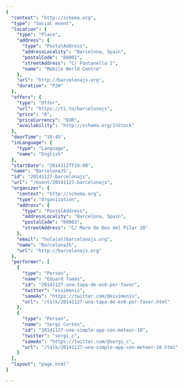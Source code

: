 ```yaml
---
{
  "context": "http://schema.org",
  "type": "Social event",
  "location": {
    "type": "Place",
    "address": {
      "type": "PostalAddress",
      "addressLocality": "Barcelona, Spain",
      "postalCode": "08001",
      "streetAddress": "C/ Fontanella 2",
      "name": "Mobile World Centre"
    },
    "url": "http://barcelonajs.org",
    "duration": "P2H"
  },
  "offers": {
    "type": "Offer",
    "url": "https://ti.to/barcelonajs",
    "price": "0",
    "priceCurrency": "EUR",
    "availability": "http://schema.org/InStock"
  },
  "doorTime": "18:45",
  "inLanguage": {
    "type": "Language",
    "name": "English"
  },
  "startDate": "20141127T19:00",
  "name": "BarcelonaJS",
  "id": "20141127-barcelonajs",
  "url": "/event/20141127-barcelonajs",
  "organizer": {
    "context": "http://schema.org",
    "type": "Organization",
    "address": {
      "type": "PostalAddress",
      "addressLocality": "Barcelona, Spain",
      "postalCode": "08003",
      "streetAddress": "C/ Mare de Deu del Pilar 20"
    },
    "email": "hola(at)barcelonajs.org",
    "name": "BarcelonaJS",
    "url": "http://barcelonajs.org"
  },
  "performer": [
    {
      "type": "Person",
      "name": "Eduard Tomàs",
      "id": "20141127-una-tapa-de-es6-por-favor",
      "twitter": "eiximenis",
      "sameAs": "https://twitter.com/@eiximenis",
      "url": "/talk/20141127-una-tapa-de-es6-por-favor.html"
    },
    {
      "type": "Person",
      "name": "Sergi Cortés",
      "id": "20141127-una-simple-app-con-meteor-10",
      "twitter": "sergi_c",
      "sameAs": "https://twitter.com/@sergi_c",
      "url": "/talk/20141127-una-simple-app-con-meteor-10.html"
    }
  ],
  "layout": "page.html"
}

---
```


